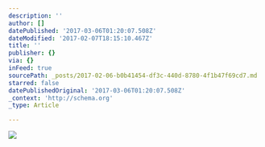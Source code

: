 ```yaml
---
description: ''
author: []
datePublished: '2017-03-06T01:20:07.508Z'
dateModified: '2017-02-07T18:15:10.467Z'
title: ''
publisher: {}
via: {}
inFeed: true
sourcePath: _posts/2017-02-06-b0b41454-df3c-440d-8780-4f1b47f69cd7.md
starred: false
datePublishedOriginal: '2017-03-06T01:20:07.508Z'
_context: 'http://schema.org'
_type: Article

---
```

![](https://the-grid-user-content.s3-us-west-2.amazonaws.com/86aa2102-bd77-4362-abd3-8bb6155ee360.jpg)